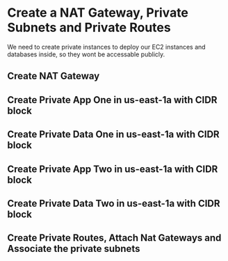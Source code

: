 # Create a NAT Gateway, Private Subnets and Private Routes

We need to create private instances to deploy our EC2 instances and databases inside, so they wont be accessable publicly.

## Create NAT Gateway

## Create Private App One in us-east-1a with CIDR block


## Create Private Data One in us-east-1a with CIDR block


## Create Private App Two in us-east-1a with CIDR block


## Create Private Data Two in us-east-1a with CIDR block


## Create Private Routes, Attach Nat Gateways and Associate the private subnets 








